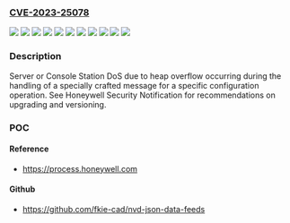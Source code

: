 ### [CVE-2023-25078](https://cve.mitre.org/cgi-bin/cvename.cgi?name=CVE-2023-25078)
![](https://img.shields.io/static/v1?label=Product&message=Direct%20Station&color=blue)
![](https://img.shields.io/static/v1?label=Product&message=Engineering%20Station&color=blue)
![](https://img.shields.io/static/v1?label=Product&message=Experion%20Server&color=blue)
![](https://img.shields.io/static/v1?label=Product&message=Experion%20Station&color=blue)
![](https://img.shields.io/static/v1?label=Version&message=501.1%20&color=brightgreen)
![](https://img.shields.io/static/v1?label=Version&message=510.1%20&color=brightgreen)
![](https://img.shields.io/static/v1?label=Version&message=510.5%20&color=brightgreen)
![](https://img.shields.io/static/v1?label=Version&message=511.1%20&color=brightgreen)
![](https://img.shields.io/static/v1?label=Version&message=520.1%20&color=brightgreen)
![](https://img.shields.io/static/v1?label=Version&message=520.2%20&color=brightgreen)
![](https://img.shields.io/static/v1?label=Vulnerability&message=CWE-787%20Out-of-bounds%20Write&color=brightgreen)

### Description

Server or Console Station DoS due to heap overflow occurring during the handling of a specially crafted message for a specific configuration operation. See Honeywell Security Notification for recommendations on upgrading and versioning. 

### POC

#### Reference
- https://process.honeywell.com

#### Github
- https://github.com/fkie-cad/nvd-json-data-feeds


